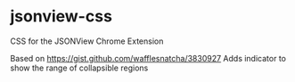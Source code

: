 # jsonview-css
CSS for the JSONView Chrome Extension

Based on https://gist.github.com/wafflesnatcha/3830927
Adds indicator to show the range of collapsible regions
